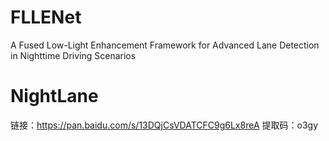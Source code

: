 # FLLENet
A Fused Low-Light Enhancement Framework for Advanced Lane Detection in Nighttime Driving Scenarios
# NightLane
链接：https://pan.baidu.com/s/13DQjCsVDATCFC9g6Lx8reA 
提取码：o3gy
